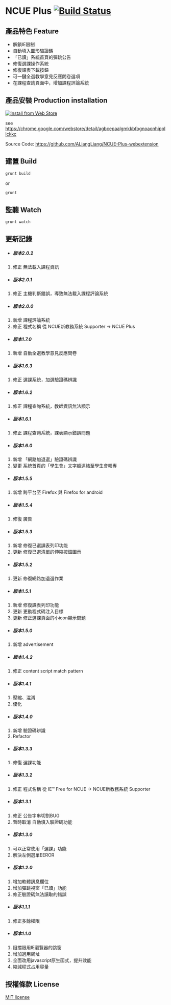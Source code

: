 # NCUE Plus [![Build Status](https://travis-ci.org/ALiangLiang/NCUE-Plus-webextension.svg?branch=master)](https://travis-ci.org/ALiangLiang/NCUE-Plus-webextension)

## 產品特色 Feature

- 解鎖IE限制</li>
- 自動填入圖形驗證碼</li>
- 「已讀」系統首頁的彈跳公告</li>
- 修復選課操作系統</li>
- 修復課表下載按鈕</li>
- 可一鍵全選教學意見反應問卷選項</li>
- 在課程查詢頁面中，增加課程評論系統</li>


## 產品安裝 Production installation

[![Install from Web Store](https://raw.githubusercontent.com/ALiangLiang/NCUE-Plus-webextension/master/tryitnowbutton_small.png)](https://chrome.google.com/webstore/detail/agbcepaalgmkkbfognoaonhippllckkc)

see https://chrome.google.com/webstore/detail/agbcepaalgmkkbfognoaonhippllckkc

Source Code: https://github.com/ALiangLiang/NCUE-Plus-webextension

##  建置 Build 

```bash
grunt build
```
or
```bash
grunt
```

##  監聽 Watch 

```bash
grunt watch
```

##  更新記錄

- ##### 版本2.0.2
1. 修正 無法載入課程資訊

- ##### 版本2.0.1
1. 修正 主機判斷錯誤，導致無法載入課程評論系統

- ##### 版本2.0.0
1. 新增 課程評論系統
2. 修正 程式名稱 從 NCUE新教務系統 Supporter → NCUE Plus

- ##### 版本1.7.0
1. 新增 自動全選教學意見反應問卷

- ##### 版本1.6.3
1. 修正 選課系統，加選驗證碼辨識

- ##### 版本1.6.2
1. 修正 課程查詢系統，教師資訊無法顯示

- ##### 版本1.6.1
1. 修正 課程查詢系統，課表顯示錯誤問題

- ##### 版本1.6.0
1. 新增 「網路加退選」驗證碼辨識
2. 變更 系統首頁的「學生會」文字超連結至學生會粉專

- ##### 版本1.5.5
1. 新增 跨平台至 Firefox 與 Firefox for android

- ##### 版本1.5.4
1. 修復 廣告

- ##### 版本1.5.3
1. 新增 修復已選課表列印功能
2. 更新 修復已選清單的伸縮按鈕圖示

- ##### 版本1.5.2
1. 更新 修復網路加退選作業

- ##### 版本1.5.1
1. 新增 修復課表列印功能
2. 更新 更動程式碼注入目標
3. 更新 修正選課頁面的小icon顯示問題

- ##### 版本1.5.0
1. 新增 advertisement

- ##### 版本1.4.2
1. 修正 content script match pattern

- ##### 版本1.4.1
1. 壓縮、混淆
2. 優化

- ##### 版本1.4.0
1. 新增 驗證碼辨識
2. Refactor

- ##### 版本1.3.3
1. 修復 選課功能

- ##### 版本1.3.2
1. 修正 程式名稱 從 IE™ Free for NCUE → NCUE新教務系統 Supporter

- ##### 版本1.3.1
1. 修正 公告字串切割BUG
2. 暫時取消 自動填入驗證碼功能

- ##### 版本1.3.0
1. 可以正常使用「選課」功能
2. 解決左側選單EEROR

- ##### 版本1.2.0
1. 增加軟體訊息欄位
2. 增加彈跳視窗「已讀」功能
3. 修正驗證碼無法讀取的錯誤

- ##### 版本1.1.1
1. 修正多餘權限

- ##### 版本1.1.0 
1. 阻擋限用IE瀏覽器的跳窗
2. 增加適用網址
3. 全面改用javascript原生函式，提升效能
4. 縮減程式占用容量

## 授權條款 License

[MIT license](https://raw.githubusercontent.com/ALiangLiang/NCUE-Plus-webextension/master/LICENSE)
